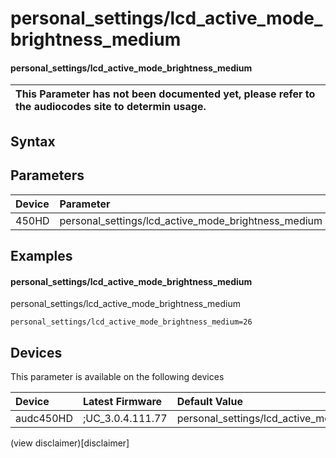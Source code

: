 ﻿---
description: personal_settings/lcd_active_mode_brightness_medium
search: false
---

# personal_settings/lcd_active_mode_brightness_medium

#### personal_settings/lcd_active_mode_brightness_medium


| This Parameter has not been documented yet, please refer to the audiocodes site to determin usage.  | 
| :--- |

## Syntax

## Parameters
|Device|Parameter|value|Description|
|:---|:---|:---|:---|
| 450HD | personal_settings/lcd_active_mode_brightness_medium |  |  |

## Examples
#### personal_settings/lcd_active_mode_brightness_medium

personal_settings/lcd_active_mode_brightness_medium

```
personal_settings/lcd_active_mode_brightness_medium=26
```

## Devices
This parameter is available on the following devices

| Device | Latest Firmware | Default Value |
|:---|:---|:---|
| audc450HD | ;UC_3.0.4.111.77 | personal_settings/lcd_active_mode_brightness_medium=26 

(view disclaimer)[disclaimer]
